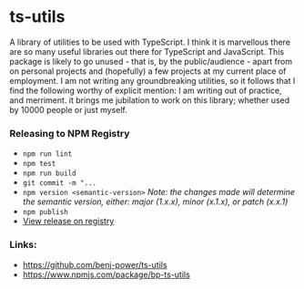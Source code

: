 # ts-utils
A library of utilities to be used with TypeScript. I think it is marvellous there are so many
useful libraries out there for TypeScript and JavaScript. This package is likely to go unused - that
is, by the public/audience - apart from on personal projects and (hopefully) a few projects
at my current place of employment. I am not writing any groundbreaking utilities, so it follows that I
find the following worthy of explicit mention: I am writing out of practice, and merriment. it brings
me jubilation to work on this library; whether used by 10000 people or just myself.

### Releasing to NPM Registry
- `npm run lint`
- `npm test`
- `npm run build`
- `git commit -m "...`
- `npm version <semantic-version>`
_Note: the changes made will determine the semantic version, either: major (1.x.x), minor (x.1.x), or
patch (x.x.1)_
- `npm publish`
- [View release on registry](https://www.npmjs.com/package/bp-ts-utils?activeTab=versions)

### Links:
- https://github.com/benj-power/ts-utils
- https://www.npmjs.com/package/bp-ts-utils